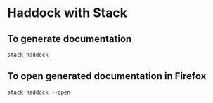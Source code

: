 # Haddock with Stack

## To generate documentation

    stack haddock

## To open generated documentation in Firefox

    stack haddock --open
